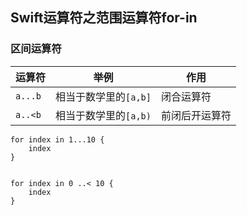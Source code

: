 ## Swift运算符之范围运算符for-in

### 区间运算符

| 运算符 |举例 | 作用 |
| --- | --- | --- |
| `a...b` | 相当于数学里的`[a,b]` | 闭合运算符 |
| `a..<b` | 相当于数学里的`[a,b)` | 前闭后开运算符 |


```
for index in 1...10 {
    index
}


for index in 0 ..< 10 {
    index
}
```
















